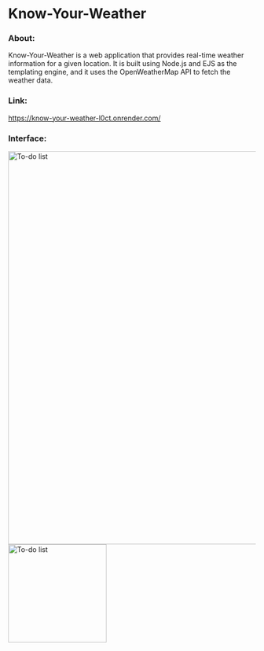 # Know-Your-Weather
### About: 
Know-Your-Weather is a web application that provides real-time weather information for a given location. It is built using Node.js and EJS as the templating engine, and it uses the OpenWeatherMap API to fetch the weather data.

### Link:  
https://know-your-weather-l0ct.onrender.com/

### Interface:  
<img width="800" alt="To-do list" src="https://github.com/SurajPrakash24/Know-Your-Weather/assets/105191744/4a51483c-1c82-44b3-b70c-fcdcdb341c51">     <img width="200" alt="To-do list" src="https://user-images.githubusercontent.com/105191744/236975917-d4133c24-c892-4afc-a1f0-e38dacb00574.jpg">

